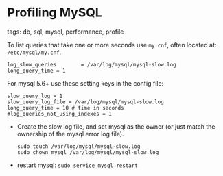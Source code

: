 # Profiling MySQL

tags: db, sql, mysql, performance, profile

To list queries that take one or more seconds use `my.cnf`, often located at:
`/etc/mysql/my.cnf`.

```
log_slow_queries        = /var/log/mysql/mysql-slow.log
long_query_time = 1
```

For mysql 5.6+ use these setting keys in the config file:

```
slow_query_log = 1
slow_query_log_file = /var/log/mysql/mysql-slow.log
long_query_time = 10 # time in seconds
#log_queries_not_using_indexes = 1
```

* Create the slow log file, and set mysql as the owner (or just match the ownership of the mysql error log file).
  ```
  sudo touch /var/log/mysql/mysql-slow.log
  sudo chown mysql /var/log/mysql/mysql-slow.log
  ```
* restart mysql: `sudo service mysql restart`
